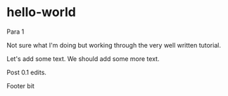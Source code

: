 # hello-world

Para 1

Not sure what I'm doing but working through the very well written tutorial.

Let's add some text.
We should add some more text.

Post 0.1 edits.

Footer bit
